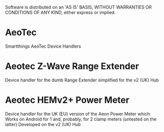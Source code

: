 Software is distributed on an 'AS IS' BASIS, WITHOUT WARRANTIES OR CONDITIONS OF ANY KIND, either express or implied.
# AeoTec
Smartthings AeoTec Device Handlers
# Aeotec Z-Wave Range Extender
Device handler for the dumb Range Extender simplified for the v2 (UK) Hub
# Aeotec HEMv2+ Power Meter
Device handler for the UK (EU) version of the Aeon Power Meter which:
  Works on Android for 1 and, probably, for 2 clamp meters (untested on the latter) 
  Developed on the v2 (UK) Hub
